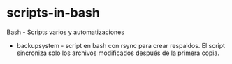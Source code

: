 # scripts-in-bash
Bash - Scripts varios y automatizaciones

* backupsystem - script en bash con rsync para crear respaldos. El script sincroniza solo los archivos modificados después de la primera copia.

